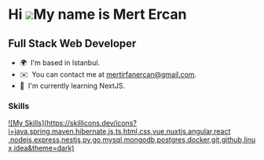 Hi ![](https://user-images.githubusercontent.com/18350557/176309783-0785949b-9127-417c-8b55-ab5a4333674e.gif)My name is Mert Ercan
==================================================================================================================================
Full Stack Web Developer
-------------------------

* 🌍  I'm based in Istanbul.
* ✉️  You can contact me at [mertirfanercan@gmail.com](mailto:mertirfanercan@gmail.com).
* 🧠  I'm currently learning NextJS.
<!--* 🖥️  See my portfolio at [https://mertercan.tech/] -->

### Skills


[![My Skills](https://skillicons.dev/icons?i=java,spring,maven,hibernate,js,ts,html,css,vue,nuxtjs,angular,react
,nodejs,express,nestjs,py,go,mysql,mongodb,postgres,docker,git,github,linux,idea&theme=dark)](https://skillicons.dev)


